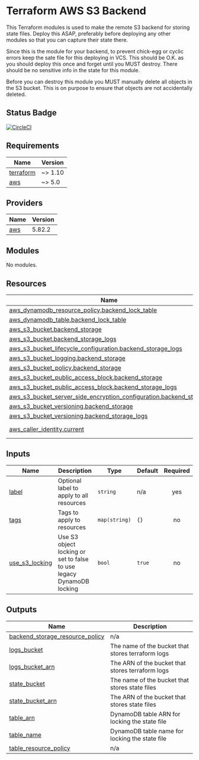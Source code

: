 # Terraform AWS S3 Backend

This Terraform modules is used to make the remote S3 backend for storing state
files. Deploy this ASAP, preferably before deploying any other modules so that
you can capture their state there.

Since this is the module for your backend, to prevent chick-egg or cyclic errors
keep the sate file for this deploying in VCS. This should be O.K. as you should
deploy this once and forget until you MUST destroy. There should be no sensitive
info in the state for this module.

Before you can destroy this module you MUST manually delete all objects in the
S3 bucket. This is on purpose to ensure that objects are not accidentally
deleted.

## Status Badge

[![CircleCI](https://dl.circleci.com/status-badge/img/gh/kohirens/terraform-aws-backend-s3/tree/main.svg?style=svg)](https://dl.circleci.com/status-badge/redirect/gh/kohirens/terraform-aws-backend-s3/tree/main)

<!-- BEGIN_TF_DOCS -->
## Requirements

| Name | Version |
|------|---------|
| <a name="requirement_terraform"></a> [terraform](#requirement\_terraform) | ~> 1.10 |
| <a name="requirement_aws"></a> [aws](#requirement\_aws) | ~> 5.0 |

## Providers

| Name | Version |
|------|---------|
| <a name="provider_aws"></a> [aws](#provider\_aws) | 5.82.2 |

## Modules

No modules.

## Resources

| Name | Type |
|------|------|
| [aws_dynamodb_resource_policy.backend_lock_table](https://registry.terraform.io/providers/hashicorp/aws/latest/docs/resources/dynamodb_resource_policy) | resource |
| [aws_dynamodb_table.backend_lock_table](https://registry.terraform.io/providers/hashicorp/aws/latest/docs/resources/dynamodb_table) | resource |
| [aws_s3_bucket.backend_storage](https://registry.terraform.io/providers/hashicorp/aws/latest/docs/resources/s3_bucket) | resource |
| [aws_s3_bucket.backend_storage_logs](https://registry.terraform.io/providers/hashicorp/aws/latest/docs/resources/s3_bucket) | resource |
| [aws_s3_bucket_lifecycle_configuration.backend_storage_logs](https://registry.terraform.io/providers/hashicorp/aws/latest/docs/resources/s3_bucket_lifecycle_configuration) | resource |
| [aws_s3_bucket_logging.backend_storage](https://registry.terraform.io/providers/hashicorp/aws/latest/docs/resources/s3_bucket_logging) | resource |
| [aws_s3_bucket_policy.backend_storage](https://registry.terraform.io/providers/hashicorp/aws/latest/docs/resources/s3_bucket_policy) | resource |
| [aws_s3_bucket_public_access_block.backend_storage](https://registry.terraform.io/providers/hashicorp/aws/latest/docs/resources/s3_bucket_public_access_block) | resource |
| [aws_s3_bucket_public_access_block.backend_storage_logs](https://registry.terraform.io/providers/hashicorp/aws/latest/docs/resources/s3_bucket_public_access_block) | resource |
| [aws_s3_bucket_server_side_encryption_configuration.backend_storage](https://registry.terraform.io/providers/hashicorp/aws/latest/docs/resources/s3_bucket_server_side_encryption_configuration) | resource |
| [aws_s3_bucket_versioning.backend_storage](https://registry.terraform.io/providers/hashicorp/aws/latest/docs/resources/s3_bucket_versioning) | resource |
| [aws_s3_bucket_versioning.backend_storage_logs](https://registry.terraform.io/providers/hashicorp/aws/latest/docs/resources/s3_bucket_versioning) | resource |
| [aws_caller_identity.current](https://registry.terraform.io/providers/hashicorp/aws/latest/docs/data-sources/caller_identity) | data source |

## Inputs

| Name | Description | Type | Default | Required |
|------|-------------|------|---------|:--------:|
| <a name="input_label"></a> [label](#input\_label) | Optional label to apply to all resources | `string` | n/a | yes |
| <a name="input_tags"></a> [tags](#input\_tags) | Tags to apply to resources | `map(string)` | `{}` | no |
| <a name="input_use_s3_locking"></a> [use\_s3\_locking](#input\_use\_s3\_locking) | Use S3 object locking or set to false to use legacy DynamoDB locking | `bool` | `true` | no |

## Outputs

| Name | Description |
|------|-------------|
| <a name="output_backend_storage_resource_policy"></a> [backend\_storage\_resource\_policy](#output\_backend\_storage\_resource\_policy) | n/a |
| <a name="output_logs_bucket"></a> [logs\_bucket](#output\_logs\_bucket) | The name of the bucket that stores terraform logs |
| <a name="output_logs_bucket_arn"></a> [logs\_bucket\_arn](#output\_logs\_bucket\_arn) | The ARN of the bucket that stores terraform logs |
| <a name="output_state_bucket"></a> [state\_bucket](#output\_state\_bucket) | The name of the bucket that stores state files |
| <a name="output_state_bucket_arn"></a> [state\_bucket\_arn](#output\_state\_bucket\_arn) | The ARN of the bucket that stores state files |
| <a name="output_table_arn"></a> [table\_arn](#output\_table\_arn) | DynamoDB table ARN for locking the state file |
| <a name="output_table_name"></a> [table\_name](#output\_table\_name) | DynamoDB table name for locking the state file |
| <a name="output_table_resource_policy"></a> [table\_resource\_policy](#output\_table\_resource\_policy) | n/a |
<!-- END_TF_DOCS -->
